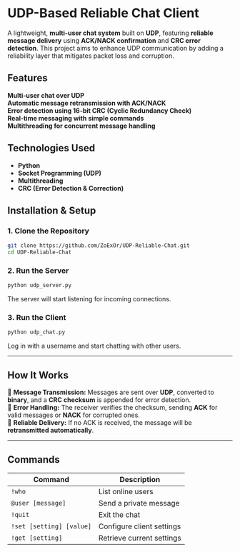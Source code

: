 # UDP-Based Reliable Chat Client  
A lightweight, **multi-user chat system** built on **UDP**, featuring **reliable message delivery** using **ACK/NACK confirmation** and **CRC error detection**. This project aims to enhance UDP communication by adding a reliability layer that mitigates packet loss and corruption.

##  Features  
**Multi-user chat over UDP**  
**Automatic message retransmission with ACK/NACK**  
**Error detection using 16-bit CRC (Cyclic Redundancy Check)**  
**Real-time messaging with simple commands**  
**Multithreading for concurrent message handling**  

## Technologies Used  
- **Python**  
- **Socket Programming (UDP)**  
- **Multithreading**  
- **CRC (Error Detection & Correction)**  

## Installation & Setup  
### 1️. Clone the Repository  
```bash
git clone https://github.com/ZoExOr/UDP-Reliable-Chat.git
cd UDP-Reliable-Chat
```

### 2️. Run the Server  
```bash
python udp_server.py
```
The server will start listening for incoming connections.

### 3️. Run the Client  
```bash
python udp_chat.py
```
Log in with a username and start chatting with other users.

---

##  How It Works  
🔹 **Message Transmission:** Messages are sent over **UDP**, converted to **binary**, and a **CRC checksum** is appended for error detection.  
🔹 **Error Handling:** The receiver verifies the checksum, sending **ACK** for valid messages or **NACK** for corrupted ones.  
🔹 **Reliable Delivery:** If no ACK is received, the message will be **retransmitted automatically**.  

---

##  Commands  
| Command | Description |
|---------|------------|
| `!who` | List online users |
| `@user [message]` | Send a private message |
| `!quit` | Exit the chat |
| `!set [setting] [value]` | Configure client settings |
| `!get [setting]` | Retrieve current settings |

